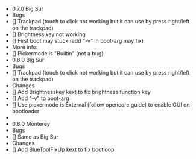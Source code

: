 - 0.7.0 Big Sur
- Bugs
- [] Trackpad (touch to click not working but it can use by press right/left on the trackpad) 
- [] Brightness key not working 
- [] First boot may stuck (add "-v" in boot-arg may fix)
- More info:
- [] Pickermode is "Builtin" (not a bug)
- 0.8.0 Big Sur
- Bugs
- [] Trackpad (touch to click not working but it can use by press right/left on the trackpad)
- Changes
- [] Add Brightnesskey kext to fix brightness function key
- [] Add "-v" to boot-arg
- [] Use pickermode is External (follow opencore guide) to enable GUI on bootloader
-
- 0.8.0 Monterey
- Bugs
- [] Same as Big Sur
- Changes
- [] Add BlueToolFixUp kext to fix bootloop
